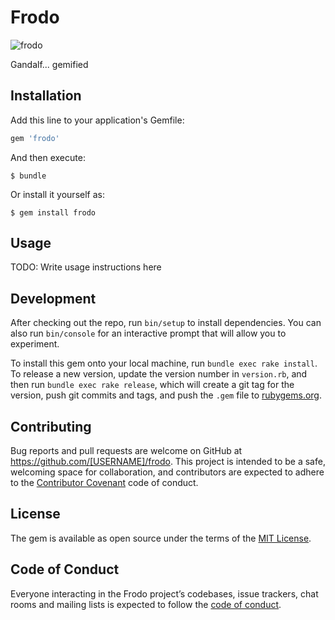 # Frodo

![frodo](https://uproxx.files.wordpress.com/2015/10/frodo.jpg?quality=100&w=650&h=400)

Gandalf... gemified

## Installation

Add this line to your application's Gemfile:

```ruby
gem 'frodo'
```

And then execute:

    $ bundle

Or install it yourself as:

    $ gem install frodo

## Usage

TODO: Write usage instructions here

## Development

After checking out the repo, run `bin/setup` to install dependencies. You can also run `bin/console` for an interactive prompt that will allow you to experiment.

To install this gem onto your local machine, run `bundle exec rake install`. To release a new version, update the version number in `version.rb`, and then run `bundle exec rake release`, which will create a git tag for the version, push git commits and tags, and push the `.gem` file to [rubygems.org](https://rubygems.org).

## Contributing

Bug reports and pull requests are welcome on GitHub at https://github.com/[USERNAME]/frodo. This project is intended to be a safe, welcoming space for collaboration, and contributors are expected to adhere to the [Contributor Covenant](http://contributor-covenant.org) code of conduct.

## License

The gem is available as open source under the terms of the [MIT License](http://opensource.org/licenses/MIT).

## Code of Conduct

Everyone interacting in the Frodo project’s codebases, issue trackers, chat rooms and mailing lists is expected to follow the [code of conduct](https://github.com/[USERNAME]/frodo/blob/master/CODE_OF_CONDUCT.md).
